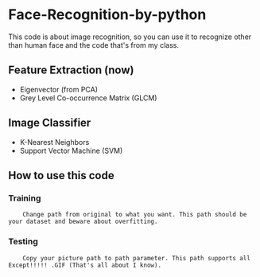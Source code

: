 # Face-Recognition-by-python
This code is about image recognition, so you can use it to recognize other than human face and the code that's from my class.

## Feature Extraction (now)
  - Eigenvector (from PCA)
  - Grey Level Co-occurrence Matrix (GLCM)

## Image Classifier
  - K-Nearest Neighbors
  - Support Vector Machine (SVM)

## How to use this code
  ### Training
        Change path from original to what you want. This path should be your dataset and beware about overfitting.
  ### Testing 
        Copy your picture path to path parameter. This path supports all Except!!!!! .GIF (That's all about I know). 
